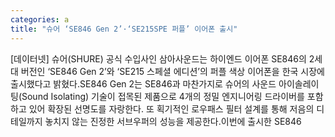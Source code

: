 ```yaml
---
categories: a
title: "슈어 ‘SE846 Gen 2’·‘SE215SPE 퍼플’ 이어폰 출시"
---
```

[데이터넷] 슈어(SHURE) 공식 수입사인 삼아사운드는 하이엔드 이어폰 SE846의 2세대 버전인 ‘SE846 Gen 2’와 ‘SE215 스페셜 에디션’의 퍼플 색상 이어폰을 한국 시장에 출시했다고 밝혔다.SE846 Gen 2는 SE846과 마찬가지로 슈어의 사운드 아이솔레이팅(Sound Isolating) 기술이 접목된 제품으로 4개의 정밀 엔지니어링 드라이버를 포함하고 있어 확장된 선명도를 자랑한다. 또 획기적인 로우패스 필터 설계를 통해 저음의 디테일까지 놓치지 않는 진정한 서브우퍼의 성능을 제공한다.이번에 출시한 SE846